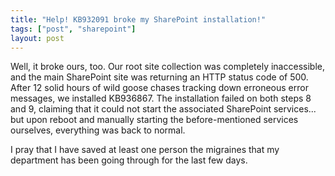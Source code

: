 ```yaml
---
title: "Help! KB932091 broke my SharePoint installation!"
tags: ["post", "sharepoint"]
layout: post
---
```


Well, it broke ours, too. Our root site collection was completely
inaccessible, and the main SharePoint site was returning an HTTP status
code of 500. After 12 solid hours of wild goose chases tracking down
erroneous error messages, we installed KB936867. The installation failed
on both steps 8 and 9, claiming that it could not start the associated
SharePoint services... but upon reboot and manually starting the
before-mentioned services ourselves, everything was back to normal.

I pray that I have saved at least one person the migraines that my department
has been going through for the last few days.
